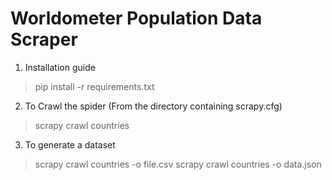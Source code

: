 # Worldometer Population Data Scraper

1. Installation guide

> pip install -r requirements.txt

2. To Crawl the spider (From the directory containing scrapy.cfg)

> scrapy crawl countries

3. To generate a dataset

> scrapy crawl countries -o file.csv
> scrapy crawl countries -o data.json